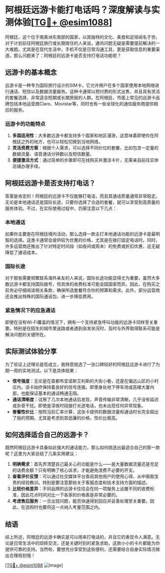 # 阿根廷远游卡能打电话吗？深度解读与实测体验[[TG💪+ @esim1088](https://t.me/s/esim1088)]

阿根廷，这个位于南美洲东南部的国家，以其独特的文化、美食和足球闻名于世。对于计划前往阿根廷旅行或长期居住的人来说，通讯问题无疑是需要提前解决的一大难题。尤其是在现代生活中，手机不仅是日常沟通工具，更是获取信息的重要渠道。那么问题来了：阿根廷的远游卡是否支持打电话功能呢？

## 远游卡的基本概念

远游卡是一种专为国际旅行设计的SIM卡，它允许用户在多个国家使用本地网络进行通话、短信以及数据流量服务。这种卡通常以预付费的形式出售，并且具有灵活的套餐选择，非常适合短期或长期旅居的人群。在阿根廷，市面上常见的远游卡品牌包括本地运营商Claro、Movistar等，同时也有一些全球化的通信服务商提供相应的服务。

### 远游卡的功能特点

1. **多国适用性**：大多数远游卡都支持多个国家和地区漫游，这意味着即使你在阿根廷之外的地方，也可以轻松切换到当地网络。
2. **灵活资费方案**：根据个人需求，可以选择不同价位的套餐，比如包含一定量的数据流量、语音通话分钟数以及短信数量。
3. **便捷激活方式**：通过简单的步骤即可在线购买并激活卡片，无需亲自前往实体店铺办理手续。

## 阿根廷远游卡是否支持打电话？

答案是肯定的！阿根廷的远游卡不仅能够打电话，而且其通话质量通常非常稳定。无论是本地通话还是国际长途，只要你选择了合适的套餐，就可以享受到高质量的服务体验。不过，在实际使用过程中，仍需注意以下几点：

### 本地通话

如果你主要是在阿根廷境内活动，那么选择一款主打本地通话功能的远游卡是最明智的选择。这类卡通常会提供较为优惠的价格，尤其是在拨打固定电话时。同时，许多运营商还推出了针对特定时间段（如夜间或周末）的免费或折扣优惠，这无疑降低了通话成本。

### 国际长途

对于那些需要频繁联系海外亲友的人来说，国际长途功能显得尤为重要。虽然大多数远游卡都支持国际拨号，但具体的收费标准可能会因国家而异。因此，在购买之前务必仔细阅读相关条款，确保所选套餐符合你的预算和需求。此外，部分运营商还会推出特殊的国际通话包，进一步降低费用。

### 紧急情况下的应急通话

即使在没有Wi-Fi覆盖的情况下，拥有一个支持紧急呼叫功能的远游卡同样至关重要。特别是在陌生的城市里迷路或者遇到突发状况时，及时与外界取得联系可能是解决问题的关键所在。

## 实际测试体验分享

为了验证上述理论是否成立，我特意挑选了一张口碑较好的阿根廷远游卡进行了为期一周的实地测试。以下是具体结果：

- **信号强度**：无论是在首都布宜诺斯艾利斯的大街小巷，还是在偏远山区的小村庄内，该卡始终保持着良好的信号连接。即使身处地下停车场或高楼大厦内部，也能保证基本的通话畅通无阻。
- **通话清晰度**：试用了几次本地通话后发现，声音传输非常清晰，几乎没有延迟或杂音干扰。即使是深夜时段拨打长途电话，也未出现任何异常现象。
- **套餐性价比**：按照当前汇率计算，这张卡提供的数据流量和通话时长完全超出了我的预期，尤其是考虑到其低廉的价格，性价比极高。

## 如何选择适合自己的远游卡？

既然阿根廷远游卡具备如此强大的通话能力，那么如何挑选出最适合自己的那一款呢？这里为大家总结了几条实用建议：

1. **明确需求**：首先弄清楚自己最关心的功能是什么——是大量数据流量还是充足的话费余额？只有明确了核心诉求，才能避免浪费不必要的开支。
2. **查看评价反馈**：可以通过社交媒体平台查阅其他用户的使用心得，从中吸取宝贵的经验教训。特别是要注意那些关于客服态度和技术支持方面的描述。
3. **比较价格差异**：不同品牌的远游卡往往会在同一项服务上设置不同的收费标准，因此花点时间对比一下各家的价格表是非常必要的。
4. **考虑售后服务**：一旦出现问题，能否快速得到回应并妥善处理至关重要。因此，在选购时也要将这一点纳入考量范围之内。

## 结语

综上所述，阿根廷的远游卡确实是可以用来打电话的，并且它的表现令人满意。无论是日常生活中的琐碎交流，还是关键时刻的紧急求助，这款小小的卡片都能为你提供可靠的支持。当然啦，要想充分享受到这些便利，还需要结合自身实际情况做出合理规划哦！

[[TG💪+ @esim1088](https://t.me/s/esim1088) ![Image](https://i.postimg.cc/4NQfJmqS/Snipaste-2025-05-13-00-14-12.png)]